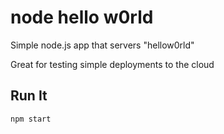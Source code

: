 # node hello w0rld

Simple node.js app that servers "hellow0rld"

Great for testing simple deployments to the cloud

## Run It

`npm start`
